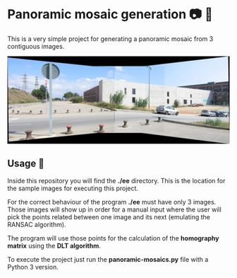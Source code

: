 # Panoramic mosaic generation :camera: :sunrise_over_mountains:
This is a very simple project for generating a panoramic mosaic from 3 contiguous images.

![Panoramic mosaic](results/canvas3.jpg)

## Usage :memo:
Inside this repository you will find the **./ee** directory. This is the location for the sample 
images for executing this project. 

For the correct behaviour of the program **./ee** must have only 3 images. Those images will show up in 
order for a manual input where the user will pick the points related between one image and its next 
(emulating the RANSAC algorithm). 

The program will use those points for the calculation of the **homography matrix**  using the **DLT algorithm**.

To execute the project just run the **panoramic-mosaics.py** file with a Python 3 version.
